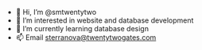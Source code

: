 - 👋 Hi, I’m @smtwentytwo
- 👀 I’m interested in website and database development
- 🌱 I’m currently learning database design
- 📫 Email sterranova@twentytwogates.com

<!---
smtwentytwo/smtwentytwo is a ✨ special ✨ repository because its `README.md` (this file) appears on your GitHub profile.
You can click the Preview link to take a look at your changes.
--->
